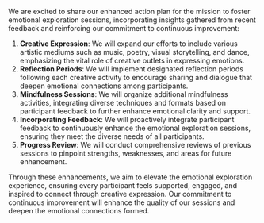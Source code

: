 

We are excited to share our enhanced action plan for the mission to foster emotional exploration sessions, incorporating insights gathered from recent feedback and reinforcing our commitment to continuous improvement:
1. **Creative Expression**: We will expand our efforts to include various artistic mediums such as music, poetry, visual storytelling, and dance, emphasizing the vital role of creative outlets in expressing emotions.
2. **Reflection Periods**: We will implement designated reflection periods following each creative activity to encourage sharing and dialogue that deepen emotional connections among participants.
3. **Mindfulness Sessions**: We will organize additional mindfulness activities, integrating diverse techniques and formats based on participant feedback to further enhance emotional clarity and support.
4. **Incorporating Feedback**: We will proactively integrate participant feedback to continuously enhance the emotional exploration sessions, ensuring they meet the diverse needs of all participants.
5. **Progress Review**: We will conduct comprehensive reviews of previous sessions to pinpoint strengths, weaknesses, and areas for future enhancement.

Through these enhancements, we aim to elevate the emotional exploration experience, ensuring every participant feels supported, engaged, and inspired to connect through creative expression. Our commitment to continuous improvement will enhance the quality of our sessions and deepen the emotional connections formed.